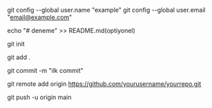 git config --global user.name "example"
git config --global user.email "email@example.com"

echo "# deneme" >> README.md(optiyonel)

git init

git add . 

git commit -m "ilk commit"

git remote add origin https://github.com/yourusername/yourrepo.git

git push -u origin main

